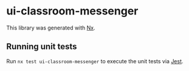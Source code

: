 # ui-classroom-messenger

This library was generated with [Nx](https://nx.dev).

## Running unit tests

Run `nx test ui-classroom-messenger` to execute the unit tests via [Jest](https://jestjs.io).
